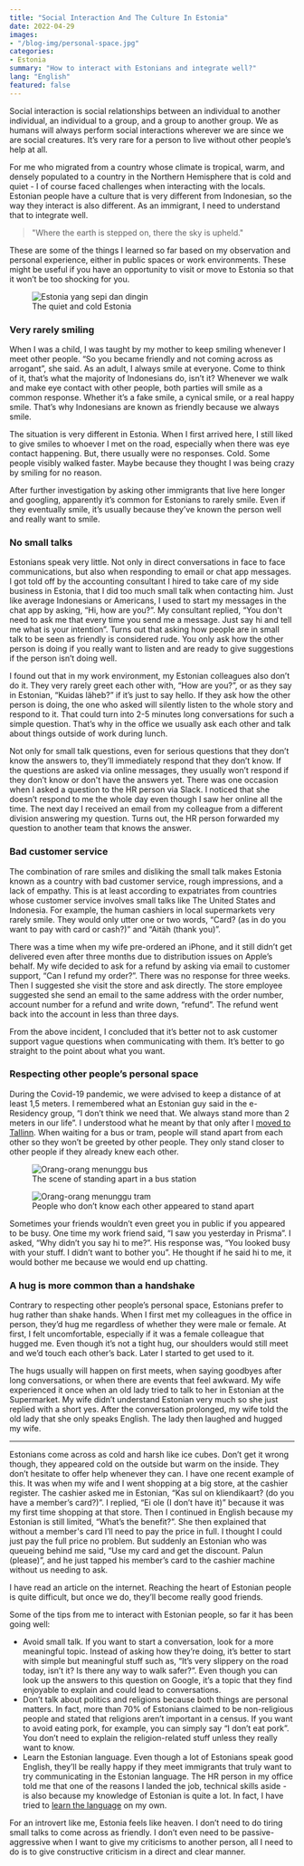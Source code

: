 ```yaml
---
title: "Social Interaction And The Culture In Estonia"
date: 2022-04-29
images:
- "/blog-img/personal-space.jpg"
categories:
- Estonia
summary: "How to interact with Estonians and integrate well?"
lang: "English"
featured: false
---
```


Social interaction is social relationships between an individual to another individual, an individual to a group, and a group to another group. We as humans will always perform social interactions wherever we are since we are social creatures. It’s very rare for a person to live without other people’s help at all.

For me who migrated from a country whose climate is tropical, warm, and densely populated to a country in the Northern Hemisphere that is cold and quiet - I of course faced challenges when interacting with the locals. Estonian people have a culture that is very different from Indonesian, so the way they interact is also different. As an immigrant, I need to understand that to integrate well.

> "Where the earth is stepped on, there the sky is upheld."

These are some of the things I learned so far based on my observation and personal experience, either in public spaces or work environments. These might be useful if you have an opportunity to visit or move to Estonia so that it won’t be too shocking for you.

<figure class="figure">
<img src="/blog-img/walk-from-behind.jpg" class="figure-img img-fluid" alt="Estonia yang sepi dan dingin" />
<figcaption class="figure-caption text-center">The quiet and cold Estonia</figcaption>
</figure>

### Very rarely smiling

When I was a child, I was taught by my mother to keep smiling whenever I meet other people. “So you became friendly and not coming across as arrogant”, she said. As an adult, I always smile at everyone. Come to think of it, that’s what the majority of Indonesians do, isn’t it? Whenever we walk and make eye contact with other people, both parties will smile as a common response. Whether it’s a fake smile, a cynical smile, or a real happy smile. That’s why Indonesians are known as friendly because we always smile.

The situation is very different in Estonia. When I first arrived here, I still liked to give smiles to whoever I met on the road, especially when there was eye contact happening. But, there usually were no responses. Cold. Some people visibly walked faster. Maybe because they thought I was being crazy by smiling for no reason.

After further investigation by asking other immigrants that live here longer and googling, apparently it’s common for Estonians to rarely smile. Even if they eventually smile, it’s usually because they’ve known the person well and really want to smile.

### No small talks

Estonians speak very little. Not only in direct conversations in face to face communications, but also when responding to email or chat app messages. I got told off by the accounting consultant I hired to take care of my side business in Estonia, that I did too much small talk when contacting him. Just like average Indonesians or Americans, I used to start my messages in the chat app by asking, “Hi, how are you?”. My consultant replied, “You don't need to ask me that every time you send me a message. Just say hi and tell me what is your intention”. Turns out that asking how people are in small talk to be seen as friendly is considered rude. You only ask how the other person is doing if you really want to listen and are ready to give suggestions if the person isn’t doing well.

I found out that in my work environment, my Estonian colleagues also don’t do it. They very rarely greet each other with, “How are you?”, or as they say in Estonian, “Kuidas läheb?” if it’s just to say hello. If they ask how the other person is doing, the one who asked will silently listen to the whole story and respond to it. That could turn into 2-5 minutes long conversations for such a simple question. That’s why in the office we usually ask each other and talk about things outside of work during lunch. 

Not only for small talk questions, even for serious questions that they don’t know the answers to, they’ll immediately respond that they don’t know. If the questions are asked via online messages, they usually won’t respond if they don’t know or don't have the answers yet. There was one occasion when I asked a question to the HR person via Slack. I noticed that she doesn’t respond to me the whole day even though I saw her online all the time. The next day I received an email from my colleague from a different division answering my question. Turns out, the HR person forwarded my question to another team that knows the answer.

### Bad customer service

The combination of rare smiles and disliking the small talk makes Estonia known as a country with bad customer service, rough impressions, and a lack of empathy. This is at least according to expatriates from countries whose customer service involves small talks like The United States and Indonesia. For example, the human cashiers in local supermarkets very rarely smile. They would only utter one or two words, “Card? (as in do you want to pay with card or cash?)” and “Aitäh (thank you)”.

There was a time when my wife pre-ordered an iPhone, and it still didn’t get delivered even after three months due to distribution issues on Apple’s behalf. My wife decided to ask for a refund by asking via email to customer support, “Can I refund my order?”. There was no response for three weeks. Then I suggested she visit the store and ask directly. The store employee suggested she send an email to the same address with the order number, account number for a refund and write down, “refund”. The refund went back into the account in less than three days. 

From the above incident, I concluded that it’s better not to ask customer support vague questions when communicating with them. It’s better to go straight to the point about what you want.

### Respecting other people’s personal space

During the Covid-19 pandemic, we were advised to keep a distance of at least 1,5 meters. I remembered what an Estonian guy said in the e-Residency group, “I don’t think we need that. We always stand more than 2 meters in our life”. I understood what he meant by that only after I [moved to Tallinn](https://www.asepbagja.com/personal/finding-job-software-developer-abroad). When waiting for a bus or tram, people will stand apart from each other so they won’t be greeted by other people. They only stand closer to other people if they already knew each other.

<figure class="figure">
<img src="/blog-img/personal-space.jpg" class="figure-img img-fluid" alt="Orang-orang menunggu bus" />
<figcaption class="figure-caption text-center">The scene of standing apart in a bus station</figcaption>
</figure>

<figure class="figure">
<img src="/blog-img/trammipeatus.gif" class="figure-img img-fluid" alt="Orang-orang menunggu tram" />
<figcaption class="figure-caption text-center">People who don’t know each other appeared to stand apart</figcaption>
</figure>

Sometimes your friends wouldn’t even greet you in public if you appeared to be busy. One time my work friend said, “I saw you yesterday in Prisma”. I asked, “Why didn’t you say hi to me?”. His response was, “You looked busy with your stuff. I didn’t want to bother you”. He thought if he said hi to me, it would bother me because we would end up chatting.

### A hug is more common than a handshake

Contrary to respecting other people’s personal space, Estonians prefer to hug rather than shake hands. When I first met my colleagues in the office in person, they’d hug me regardless of whether they were male or female. At first, I felt uncomfortable, especially if it was a female colleague that hugged me. Even though it’s not a tight hug, our shoulders would still meet and we’d touch each other’s back. Later I started to get used to it.

The hugs usually will happen on first meets, when saying goodbyes after long conversations, or when there are events that feel awkward. My wife experienced it once when an old lady tried to talk to her in Estonian at the Supermarket. My wife didn’t understand Estonian very much so she just replied with a short yes. After the conversation prolonged, my wife told the old lady that she only speaks English. The lady then laughed and hugged my wife.

<hr class="border-2 border-top" />

Estonians come across as cold and harsh like ice cubes. Don’t get it wrong though, they appeared cold on the outside but warm on the inside. They don’t hesitate to offer help whenever they can. I have one recent example of this. It was when my wife and I went shopping at a big store, at the cashier register. The cashier asked me in Estonian, “Kas sul on kliendikaart? (do you have a member’s card?)”. I replied, “Ei ole (I don’t have it)” because it was my first time shopping at that store. Then I continued in English because my Estonian is still limited, “What’s the benefit?”. She then explained that without a member's card I’ll need to pay the price in full. I thought I could just pay the full price no problem. But suddenly an Estonian who was queueing behind me said, “Use my card and get the discount. Palun (please)”, and he just tapped his member’s card to the cashier machine without us needing to ask. 

I have read an article on the internet. Reaching the heart of Estonian people is quite difficult, but once we do, they’ll become really good friends.

Some of the tips from me to interact with Estonian people, so far it has been going well:

- Avoid small talk. If you want to start a conversation, look for a more meaningful topic. Instead of asking how they’re doing, it’s better to start with simple but meaningful stuff such as, “It’s very slippery on the road today, isn’t it? Is there any way to walk safer?”. Even though you can look up the answers to this question on Google, it’s a topic that they find enjoyable to explain and could lead to conversations.
- Don’t talk about politics and religions because both things are personal matters. In fact, more than 70% of Estonians claimed to be non-religious people and stated that religions aren’t important in a census. If you want to avoid eating pork, for example, you can simply say “I don’t eat pork”. You don’t need to explain the religion-related stuff unless they really want to know.
- Learn the Estonian language. Even though a lot of Estonians speak good English, they’ll be really happy if they meet immigrants that truly want to try communicating in the Estonian language. The HR person in my office told me that one of the reasons I landed the job, technical skills aside - is also because my knowledge of Estonian is quite a lot. In fact, I have tried to [learn the language](https://www.asepbagja.com/personal/how-to-learn-foreign-languages) on my own.

For an introvert like me, Estonia feels like heaven. I don’t need to do tiring small talks to come across as friendly. I don’t even need to be passive-aggressive when I want to give my criticisms to another person, all I need to do is to give constructive criticism in a direct and clear manner.
